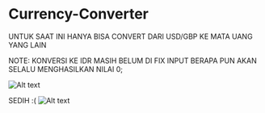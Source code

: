 # Currency-Converter

UNTUK SAAT INI HANYA BISA CONVERT DARI USD/GBP KE MATA UANG YANG LAIN

NOTE: KONVERSI KE IDR MASIH BELUM DI FIX INPUT BERAPA PUN AKAN SELALU MENGHASILKAN NILAI 0;

![Alt text](https://cdn.discordapp.com/attachments/904221536163078145/1025317447508688929/unknown.png "SCREENSHOT")

SEDIH :(
![Alt text](https://tenor.com/bldH7.gif "sad")